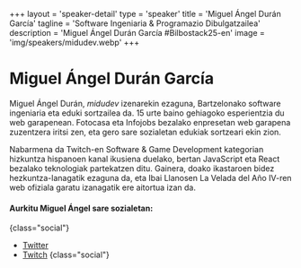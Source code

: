 +++
layout = 'speaker-detail'
type = 'speaker'
title = 'Miguel Ángel Durán García'
tagline = 'Software Ingeniaria & Programazio Dibulgatzailea'
description = 'Miguel Ángel Durán García #Bilbostack25-en'
image = 'img/speakers/midudev.webp'
+++

# Miguel Ángel Durán García

Miguel Ángel Durán, *midudev* izenarekin ezaguna, Bartzelonako software ingeniaria eta eduki sortzailea da. 15 urte baino gehiagoko esperientzia du web garapenean. Fotocasa eta Infojobs bezalako enpresetan web garapena zuzentzera iritsi zen, eta gero sare sozialetan edukiak sortzeari ekin zion.  

Nabarmena da Twitch-en Software & Game Development kategorian hizkuntza hispanoen kanal ikusiena duelako, bertan JavaScript eta React bezalako teknologiak partekatzen ditu. Gainera, doako ikastaroen bidez hezkuntza-lanagatik ezaguna da, eta Ibai Llanosen La Velada del Año IV-ren web ofiziala garatu izanagatik ere aitortua izan da.

#### Aurkitu Miguel Ángel sare sozialetan:

{class="social"}
* [Twitter](https://x.com/midudev)
* [Twitch](https://twitch.tv/midudev)
  {class="social"}